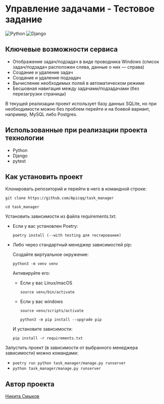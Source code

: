 # Управление задачами - Тестовое задание

![Python](https://img.shields.io/badge/python-3670A0?style=for-the-badge&logo=python&logoColor=ffdd54)
![Django](https://img.shields.io/badge/django-%23092E20.svg?style=for-the-badge&logo=django&logoColor=white)


## Ключевые возможности сервиса
- Отображение задач/подзадач в виде проводника Windows (список задач/подзадач расположен слева, данные о них — справа)
- Создание и удаление задач
- Создание и удаление подзадач
- Вычисление необходимых полей в автоматическом режиме
- Бесшовная навигация между задачами/подзадачами (без перезагрузки страницы)

В текущей реализации проект использует базу данных SQLite, но при необходимости можно без проблем перейти и на боевой вариант, например, MySQL либо Postgres.

## Использованные при реализации проекта технологии
 - Python
 - Django
 - pytest

## Как установить проект

Клонировать репозиторий и перейти в него в командной строке:

```
git clone https://github.com/Apicqq/task_manager
```

```
cd task_manager
```

Установить зависимости из файла requirements.txt:

* Если у вас установлен Poetry:
    ```
    poetry install (--with testing для тестирования)
    ```
* Либо через стандартный менеджер зависимостей pip:
    
  Создайте виртуальное окружение:

    ```
    python3 -m venv venv
    ```
  Активируйте его:

    * Если у вас Linux/macOS
    
        ```
        source venv/bin/activate
        ```
    
    * Если у вас windows
    
        ```
        source venv/scripts/activate
        ```
    
        ```
        python3 -m pip install --upgrade pip
        ```
  И установите зависимости:
    ```
    pip install -r requirements.txt
    ```

Запустить проект (в зависимости от выбранного менеджера зависимости) можно командами:
- `poetry run python task_manager/manage.py runserver`
- `python task_manager/manage.py runserver`


## Автор проекта

[Никита Смыков](https://github.com/Apicqq)


